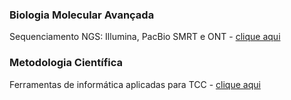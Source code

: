 ### Biologia Molecular Avançada
Sequenciamento NGS: Illumina, PacBio SMRT e ONT - [clique aqui](slides/bma_ngs_illumina_pacbio-smrt_nanopore.pptx)

### Metodologia Científica
Ferramentas de informática aplicadas para TCC - [clique aqui](slides/informatica_tcc.pptx)
